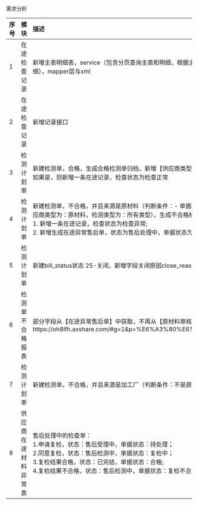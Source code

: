需求分析  

|序号|模块|描述|状态|
|:-----|:-----|:-----|:-----|
|1|在途检查记录|新增主表明细表，service（包含分页查询主表和明细，根据主键查询主表和关联的明细），mapper层与xml|确定|
|2|在途检查记录|新增记录接口|确定|
|3|检测计划单|新建检测单，合格，生成合格检测单归档，新增【供应商类型】是否为“原材料“校验，如果是，则新增一条在途记录，检查状态为检查正常|确定|
|4|检测计划单|新建检测单，不合格，并且来源是原材料（判断条件：- 单据检测判定为：不合格，供应商类型为：原材料，检测类型为：所有类型），生成不合格检测单归档，<br>1. 新增一条在途记录，检查状态为检查异常;<br>2. 新增生成在途异常售后单，状态为售后处理中，单据状态为待处理；|确定|
|5|检测计划单|新建bill_status状态 25-关闭，新增字段关闭原因close_reason|确定|
|6|检测单不合格报表|部分字段从【在途异常售后单】中获取，不再从【原材料审核】页面获取，参考需求https://oh8lfh.axshare.com/#g=1&p=%E6%A3%80%E6%B5%8B%E5%8D%95|确定|
|7|检测计划单|新建检测单，不合格，并且来源是加工厂（判断条件：不是原材料就是加工厂）|待定|
|8|供应商在途材料异常表|售后处理中的检查单：<br>1.申请复检，状态：售后受理中，单据状态：待处理；<br>2.同意复检，状态：售后检测中，单据状态：复检中；<br>3.复检结果合格，状态：已完结，单据状态：合格;<br>4.复检结果不合格，状态：售后检测中，单据状态：复检不合格，进入锁定流程|确定|
